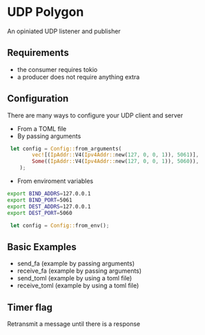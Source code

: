 # UDP Polygon

An opiniated UDP listener and publisher

## Requirements

* the consumer requires tokio
* a producer does not require anything extra  

## Configuration

There are many ways to configure your UDP client and server

* From a TOML file
* By passing arguments

``` Rust
 let config = Config::from_arguments(
        vec![(IpAddr::V4(Ipv4Addr::new(127, 0, 0, 1)), 5061)],
        Some((IpAddr::V4(Ipv4Addr::new(127, 0, 0, 1)), 5060)),
    );
```

* From enviroment variables

``` bash 
export BIND_ADDRS=127.0.0.1
export BIND_PORT=5061
export DEST_ADDRS=127.0.0.1
export DEST_PORT=5060
```

``` rust
 let config = Config::from_env();
```

## Basic Examples

* send_fa (example by passing arguments)
* receive_fa (example by passing arguments)
* send_toml (example by using a toml file)
* receive_toml (example by using a toml file)

## Timer flag

Retransmit a message until there is a response


